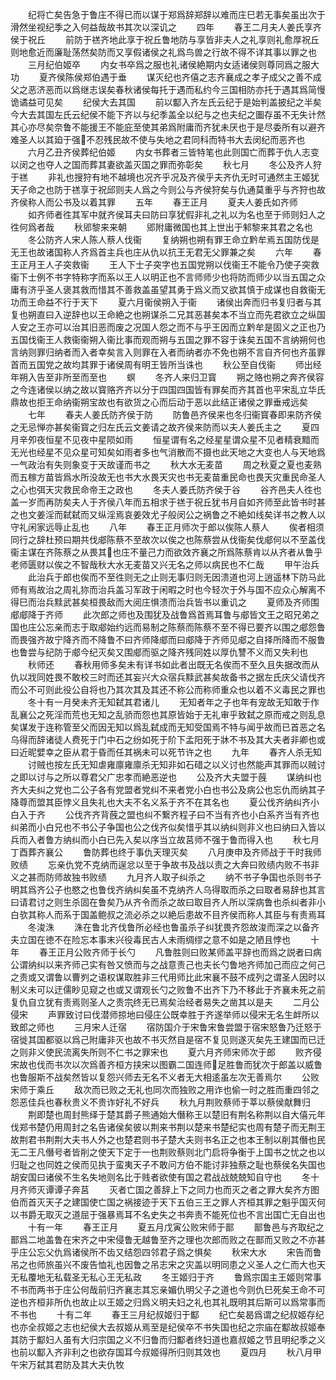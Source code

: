 <!-- { "loadSidebar": true } -->
　　纪将亡矣告急于鲁庄不得已而以谋于郑爲辞郑辞以难而庄巳若无事矣虽出次于滑然坐视纪季之入何益哉故书其次以深讥之
　　四年
　　春王二月夫人姜氏享齐侯于祝丘
　　前防于禚齐地此享于祝丘鲁地防与享皆非夫人之礼享则礼愈厚祝丘则地愈近而廉耻荡然矣防而又享假诸侯之礼爲鸟兽之行故不得不详其事以罪之也
　　三月纪伯姬卒
　　内女书卒爲之服也礼诸侯絶期内女适诸侯则尊同爲之服大功
　　夏齐侯陈侯郑伯遇于垂
　　谋灭纪也齐僖之志齐襄成之孝子成父之善不成父之恶济恶而以爲继志误矣春秋诸侯每托于遇而私约今三国相防亦托于遇其爲简慢诡谲益可见矣
　　纪侯大去其国
　　前以酅入齐左氏云纪于是始判盖披纪之半矣今大去其国左氏云纪侯不能下齐以与纪季盖全以纪与之也夫纪之圗存虽不无失计然其心亦尽矣奈鲁不能援王不能庇至使其弟爲附庸而齐犹未厌也于是尽委所有以避齐难圣人以其廹于强不忍残民故不使与失地之君同科而特书大去闵纪而恶齐也
　　六月乙丑齐侯葬纪伯姬
　　内女书葬者三皆特笔也此则国亡而葬于仇人志变以闵之也夺人之国而葬其妻欲盖灭国之罪而弥彰矣
　　秋七月
　　冬公及齐人狩于禚
　　非礼也搜狩有地不越境也况齐乎况及齐侯乎夫齐仇无时可通然主王姬犹天子命之也防于禚享于祝邱则夫人爲之今则公与齐侯狩矣与仇通莫重乎与齐狩也故齐侯称人而公书及以着其罪
　　五年
　　春王正月
　　夏夫人姜氏如齐师
　　如齐师者徃其军中就齐侯耳夫曰防曰享犹假非礼之礼以为名也至于师则妇人之徃何爲者哉
　　秋郳黎来来朝
　　郳附庸微国也其上世出于邾黎来其君之名也
　　冬公防齐人宋人陈人蔡人伐衞
　　复纳朔也朔有罪王命立黔牟焉五国防伐是无王也故诸国称人齐爲首主兵也庄从仇以抗王无君无父罪兼之矣
　　六年
　　春王正月王人子突救衞
　　王人下士子突字也五国党朔以伐衞王不能令乃使子突救衞下士例不书字特称字而系以王人以明正也不言师师少也将防而师少以当五国之众庸有济乎圣人褒其救而惜其不善救盖虽望其勇于爲义而又欲其慎于成谋也自救衞无功而王命益不行于天下
　　夏六月衞侯朔入于衞
　　诸侯出奔而归书复归者与其复也朔直曰入逆辞也以王命絶之也朔谋杀二兄其恶甚矣本不当立而先君欲立之纵国人安之王亦可以治其旧恶而废之况国人怨之而不与乎王因而立黔牟是固义之正也乃五国伐衞王人救衞衞朔入衞比事而观而朔与五国之罪不容于诛矣五国不言纳朔何也言纳则罪归纳者而入者幸矣言入则罪在入者而纳者亦不免也朔不言自齐何也齐虽罪首而五国党之故均其罪于诸侯周有明王皆所当诛也
　　秋公至自伐衞
　　师出经年朔入告至非所至而至也
　　螟
　　冬齐人来归卫寳
　　朔之赂也朔之奔齐侯容之今连诸侯以纳之故以寳赂齐齐以分于四国四国皆有罪矣而齐其首也平宋乱立华氏鼎故也拒王命纳衞朔宝故也有欲货之心而后动于恶以此结正诸侯之罪垂戒远矣
　　七年
　　春夫人姜氏防齐侯于防
　　防鲁邑齐侯来也冬归衞寳春即来防齐侯之无忌惮亦甚矣衞寳之归左氏云文姜请之故齐侯来防而以夫人姜氏主之
　　夏四月辛夘夜恒星不见夜中星陨如雨
　　恒星谓有名之经星星谓众星不见者精衰黯而无光也经星不见众星可知矣如雨者多也气消散而不摄也此天地之大变也人与天地爲一气政治有失则象变于天故谨而书之
　　秋大水无麦苗
　　周之秋夏之夏也麦熟而五稼方苗皆爲水所没故无也书大水畏天灾也书无麦苗重民命也畏天灾重民命圣人之心也弭天灾救民命帝王之政也
　　冬夫人姜氏防齐侯于谷
　　谷齐邑夫人徃也盖一岁而再防矣夫人于齐侯八年而五相求于禚于祝丘犹书月自如齐师至此皆书时甚之也文姜淫而弑弑而又纵淫焉哀姜效尤子般闵公之祸鲁之不絶如线矣详书之教人以守礼闲家远辱止乱也
　　八年
　　春王正月师次于郎以俟陈人蔡人
　　俟者相须同行之辞杜预曰期共伐郕陈蔡不至故次以俟之也陈蔡尝从伐衞矣伐郕何以不至盖伐衞主谋在齐陈蔡之从畏其也庄不量己力而欲效齐襄之所爲陈蔡肯以从齐者从鲁乎老师匮财以俟之不智哉秋大水无麦苗又兴无名之师以病民也不仁哉
　　甲午治兵
　　此治兵于郎也俟而不至徃则无之止则无事归则无因溃道也河上逍遥林下防马此师有焉故治之周礼狝而治兵盖习军政于闲暇之时也今轻次于外与国不应众心解离不得巳而治兵黩武甚矣桓畏敌而大阅庄惧溃而治兵皆书以重讥之
　　夏师及齐师围郕郕降于齐师
　　此次郎之师也及围犹及战鲁爲首焉耳鲁与郕皆文王之昭兄弟之国也庄公忘亲而志于取郕始约远而易制之陈蔡而陈蔡不至不得已要齐以围之郕怨鲁而畏强齐故宁降齐而不降鲁不曰齐师降郕而曰郕降于齐师见郕之自择所降而不服鲁也鲁尝与纪防于郕今纪灭矣又围郕而驱之降齐残同姓以厚仇讐不义而又失利也
　　秋师还
　　春秋用师多矣未有详书如此者出既无名俟而不至久且失据改而从仇以戕同姓畏不敢校三时而还其妄兴大众宿兵黩武甚矣故备书之据左氏庆父请伐齐而公不可则此役公自将也乃其次其及其还不称公而称师重众也以着不义毒民之罪也
　　冬十有一月癸未齐无知弑其君诸儿
　　无知者年之子也年有宠故无知敢于作乱襄公之死淫而荒也无知之乱骄而怨也其原皆始于无礼审乎致弑之原而戒之则乱息矣谋发于连称管至父而因无知以爲乱弑成而无知受国焉不特与闻乎故而已首恶之名乌得而辞诸徒人费死于门中石之纷如死于阶下孟阳死于牀不书及其大夫者非卿也或曰近昵嬖幸之臣从君于昏而任其祸未可以死节许之也
　　九年
　　春齐人杀无知
　　讨贼也按左氏无知虐雍廪雍廪杀无知非如石碏之以义讨也然能声其罪而以贼讨之即以讨与之所以尊君父广忠孝而絶恶逆也
　　公及齐大夫盟于蔇
　　谋纳纠也齐大夫纠之党也二公子各有党盟者党纠不来者党小白也书公及病公也忘仇而纳其子降尊而盟其臣悖义且失礼也大夫不名义系于齐不在其名也
　　夏公伐齐纳纠齐小白入于齐
　　公伐齐齐背蔇之盟也纠不繋齐程子曰不当有齐也小白系齐当有齐也纠弟而小白兄也不书公子争国也公之伐齐似矣惜乎其以纳纠则非义也曰纳曰入皆以兵而入者鲁方纳纠而小白已先入矣以序当立故莒师不强于鲁而得入也
　　秋七月丁酉葬齐襄公
　　鲁防葬也终于事仇天理灭矣
　　八月庚申及齐师战于干时我师败绩
　　忘亲仇党不克纳而逞忿以至于争故书及战以责之大奔曰败绩内败不书非义之甚而防师故独书败绩
　　九月齐人取子纠杀之
　　纳不书子争国也杀则书子明其爲齐公子也愍之也鲁伐齐纳纠矣虽不克纳齐人乌得取而杀之曰取者易辞也其言曰请君讨之则生杀固在鲁矣乃从齐令而杀之故曰取目齐人所以深病鲁也杀纠者非小白欤其称人而系于国盖鲍叔之流必杀之以絶后患故不目齐侯而称人其臣与有责焉耳
　　冬浚洙
　　洙在鲁北齐伐鲁所必经也鲁虽杀子纠犹畏齐怨故浚而深之以备齐夫立国在徳不在险忘本事末兴役毒民古人未雨绸缪之意不如是之陋且悖也
　　十年
　　春王正月公败齐师于长勺
　　凡鲁胜则曰败某师盖平辞也而爲之説者曰病公谓纳纠以来齐师己实有咎又愤而与之战意责己也夫长勺鲁地齐师加己而应之何己之责或又谓鲁以曹刿之语权谋取胜非三代用师比此宋襄不鼓不成列之谓圣人因时以制义未可以迂儒眇见窥之也或又谓观长勺之败鲁不出齐下乃不移此于齐襄未死之前复仇自立犹有责焉则圣人之责宗终无已焉矣治经者易失之凿其以是夫
　　二月公侵宋
　　声罪致讨曰伐潜师掠地曰侵庄公既幸胜于齐遂举师以侵宋无名生衅所以致郎之师也
　　三月宋人迁宿
　　宿防国介于宋鲁宋鲁尝盟于宿宋怒鲁乃迁怒于宿徙其国都驱以爲己附庸非灭也故不书灭然自是宿不复见则遂灭矣先王建国而已迁之则非义使民流离失所则不仁书之罪宋也
　　夏六月齐师宋师次于郎
　　败齐侵宋故也伐而书次以次爲善齐桓方挟宋以图霸二国连师足胜鲁而犹次于郎盖以威鲁也鲁服斯不战矣然皆以复怨兴师去无名不义者无大相逺虽左次无善焉尔
　　公败宋师于乘丘
　　敌次而已败之无礼也同次而独败之用诈也偷一时之胜而重四邻之怨恶佳兵也春秋贵义不贵诈好礼不好兵
　　秋九月荆败蔡师于莘以蔡侯献舞归
　　荆即楚也周封熊绎于楚其爵子熊通始大僭称王以楚旧有荆名称荆以自大僖元年伐郑书楚仍用周封之名告诸侯矣彼以荆来书荆以楚来书楚纪实也周有楚子而无荆王故荆君书荆荆大夫书人外之也楚君则书子楚大夫则书名正之也本王制以削其僭也民无二王凡僭号者皆削之使天下定于一也荆败蔡则北门启将争衡于上国书之忧之也以归耻之也同姓之侯而见执于蛮夷天子不敢问方伯不能讨非独蔡之耻也蔡侯名失国也胡安国曰诸侯不生名失地则名比于贱者欲使有国之君战战兢兢知自守也
　　冬十月齐师灭谭谭子奔莒
　　灭者亡国之善辞上下之同力也而灭之者之罪大矣齐方图伯而首灭天子之建国使亡国之祸接迹于天下五伯三王之罪人齐桓其罪之魁乎国灭何以书爵无取灭之道屈于强暴焉耳不名史失之书奔责不能死位也不言出国亡无自出也
　　十有一年
　　春王正月
　　夏五月戊寅公败宋师于鄑
　　鄑鲁邑与齐取纪之鄑爲二地盖鲁在宋齐之中宋侵鲁无越鲁至齐之理也次郎而败之在鄑而又败之不亦甚乎庄公忘父仇爲诸侯所不齿又结怨四邻君子爲之惧矣
　　秋宋大水
　　宋告而鲁吊之也师旅虽兴不废告恤礼也因鲁之吊志宋之灾盖以明同患之义圣人之仁而大也天无私覆地无私载圣无私心王无私政
　　冬王姬归于齐
　　鲁爲宗国主王姬则常事不书而两书于庄公何哉前归齐襄志其忘亲媚仇明父子之道也今则仇巳死矣王命不可逆也齐桓非所仇也故止以王姬之归爲义明夫妇之礼也其礼既明其后斯可以爲常事而不书也
　　十有二年
　　春王三月纪叔姬归于酅
　　纪亡矣曷爲谓之纪叔姬存纪也亦全叔姬之志也纪侯大去叔姬从焉至是纪侯卒不书失国也纪之宗庙在酅故叔姬奉其防于酅妇人虽有大归宗国之义不归鲁而归酅者终妇道也嘉叔姬之节且明纪季之义也前以酅入齐非利之也欲存国耳今叔姬得所归则其效也
　　夏四月
　　秋八月甲午宋万弑其君防及其大夫仇牧
